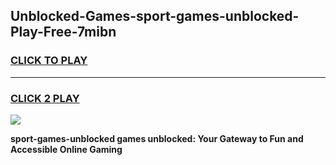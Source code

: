 
## Unblocked-Games-sport-games-unblocked-Play-Free-7mibn
<h3>
<a href="https://premium76.site?title=sport-games-unblocked&ref=09A">CLICK TO PLAY</a></h3>
<hr>

<h3>
<a href="https://premium76.site?title=sport-games-unblocked&ref=09A">CLICK 2 PLAY</a>
  
</h3>

<a href="https://premium76.site?title=sport-games-unblocked&ref=09A"><img src="https://clearcache.store/games.png"></a>


**sport-games-unblocked games unblocked: Your Gateway to Fun and Accessible Online Gaming**
